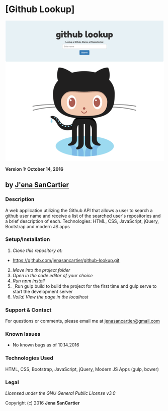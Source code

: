# [Github Lookup]
![project screenshot](/img/screenshot.png)

__Version 1: October 14, 2016__
## by [J'ena SanCartier](https://github.com/jenasancartier)

### Description
A web application utilizing the Github API that allows a user to search a github user name and receive a list of the searched user's repositories and a brief description of each.
Technologies: HTML, CSS, JavaScript, jQuery, Bootstrap and modern JS apps

### Setup/Installation
1. _Clone this repository at:_
  * https://github.com/jenasancartier/github-lookup.git
2. _Move into the project folder_
3. _Open in the code editor of your choice_
4. _Run npm install_
5. _Run gulp build to build the project for the first time and gulp serve to start the development server
6. _Voila! View the page in the localhost_

### Support & Contact
For questions or comments, please email me at [jenasancartier@gmail.com](mailto:jenasancartier@gmail.com)

### Known Issues
* No known bugs as of 10.14.2016

### Technologies Used
HTML, CSS, Bootstrap, JavaScript, jQuery, Modern JS Apps (gulp, bower)

### Legal
*Licensed under the GNU General Public License v3.0*

Copyright (c) 2016 **Jena SanCartier**

